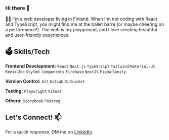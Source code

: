 ### Hi there 👋

👩‍💻 I'm a web developer living in Finland.
When I'm not coding with React and TypeScript, you might find me at the ballet barre (or maybe cheering on a performance!). 
The web is my playground, and I love creating beautiful and user-friendly experiences.  

## 🗳️ Skills/Tech

**Frontend Development:** `React` `Next.js` `TypeScript` `Tailwind` `Material-UI` `Remix` `Zod` `Styled Components` `Firebase` `NextJS` `Figma` `Sanity`
 
**Version Control:** `Git` `GitLab` `Bitbucket`

**Testing:**  `Playwright` `Vitest`

**Others:** `Storybook` `Posthog`

##   Let's Connect! 📫 
For a quick response, DM me on [LinkedIn](https://www.linkedin.com/in/shitova-olga-91589588/).



